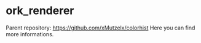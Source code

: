 # ork_renderer

Parent repository: https://github.com/xMutzelx/colorhist 
Here you can find more informations.
